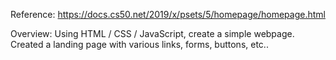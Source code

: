 Reference: https://docs.cs50.net/2019/x/psets/5/homepage/homepage.html

Overview:
Using HTML / CSS / JavaScript, create a simple webpage. Created a landing page with various links, forms, buttons, etc..
